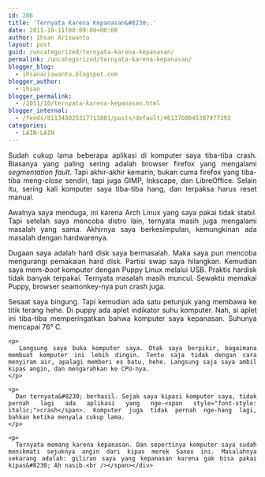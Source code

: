 ```yaml
---
id: 206
title: 'Ternyata Karena Kepanasan&#8230;.'
date: 2011-10-11T00:09:00+00:00
author: Ihsan Ariswanto
layout: post
guid: /uncategorized/ternyata-karena-kepanasan/
permalink: /uncategorized/ternyata-karena-kepanasan/
blogger_blog:
  - ihsanariswanto.blogspot.com
blogger_author:
  - ihsan
blogger_permalink:
  - /2011/10/ternyata-karena-kepanasan.html
blogger_internal:
  - /feeds/811343025317713881/posts/default/4613760845387977393
categories:
  - LAIN-LAIN
---
```

<div style="text-align: justify;">
  Sudah cukup lama beberapa aplikasi di komputer saya tiba-tiba crash. Biasanya yang paling sering adalah browser firefox yang mengalami <span style="font-style: italic;">segmentation fault</span>. Tapi akhir-akhir kemarin, bukan cuma firefox yang tiba-tiba meng-<span style="font-style: italic;">close</span> sendiri, tapi juga GIMP, Inkscape, dan LibreOffice. Selain itu, sering kali komputer saya tiba-tiba hang, dan terpaksa harus reset manual.<a name='more'></a></p> 
  
  <p>
    Awalnya saya menduga, ini karena Arch Linux yang saya pakai tidak stabil. Tapi setelah saya mencoba distro lain, ternyata masih juga mengalami masalah yang sama. Akhirnya saya berkesimpulan, kemungkinan ada masalah dengan hardwarenya.
  </p>
  
  <p>
    Dugaan saya adalah hard disk saya bermasalah. Maka saya pun mencoba mengurangi pemakaian hard disk. Partisi swap saya hilangkan. Kemudian saya mem-<span style="font-style: italic;">boot </span>komputer dengan Puppy Linux melalui USB. Praktis hardisk tidak banyak terpakai. Ternyata masalah masih muncul. Sewaktu memakai Puppy, browser seamonkey-nya pun crash juga.
  </p>
  
  <p>
    Sesaat saya bingung. Tapi kemudian ada satu petunjuk yang membawa ke titik terang hehe. Di puppy ada aplet indikator suhu komputer. Nah, si aplet ini tiba-tiba memperingatkan bahwa komputer saya kepanasan. Suhunya mencapai 76<span>° C.</p> 
    
    <p>
      Langsung saya buka komputer saya. Otak saya berpikir, bagaimana membuat komputer ini lebih dingin. Tentu saja tidak dengan cara menyiram air, apalagi memberi es batu, hehe. Langsung saja saya ambil kipas angin, dan mengarahkan ke CPU-nya.
    </p>
    
    <p>
      Dan ternyata&#8230; berhasil. Sejak saya kipasi komputer saya, tidak pernah lagi ada aplikasi yang nge-<span style="font-style: italic;">crash</span>. Komputer juga tidak pernah nge-hang lagi, bahkan ketika menyala cukup lama.
    </p>
    
    <p>
      Ternyata memang karena kepanasan. Dan sepertinya komputer saya sudah menikmati sejuknya angin dari kipas merek Sanex ini. Masalahnya sekarang adalah: giliran saya yang kepanasan karena gak bisa pakai kipas&#8230; Ah nasib.<br /></span></div>
